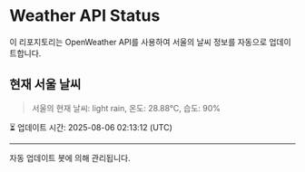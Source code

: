 
# Weather API Status

이 리포지토리는 OpenWeather API를 사용하여 서울의 날씨 정보를 자동으로 업데이트합니다.

## 현재 서울 날씨
> 서울의 현재 날씨: light rain, 온도: 28.88°C, 습도: 90%

⏳ 업데이트 시간: 2025-08-06 02:13:12 (UTC)

---
자동 업데이트 봇에 의해 관리됩니다.
